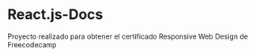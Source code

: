 # React.js-Docs
Proyecto realizado para obtener el certificado Responsive Web Design de Freecodecamp
